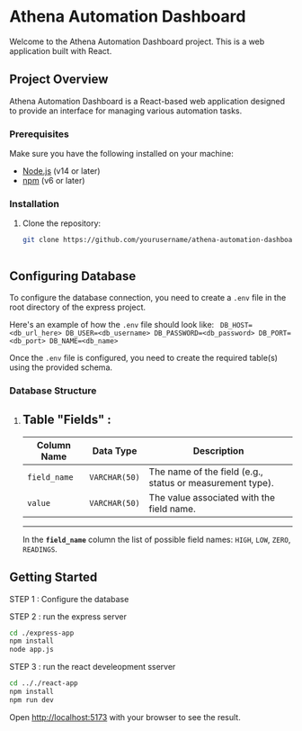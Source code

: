 # Athena Automation Dashboard

Welcome to the Athena Automation Dashboard project. This is a web application built with React.

## Project Overview

Athena Automation Dashboard is a React-based web application designed to provide an interface for managing various automation tasks.

### Prerequisites

Make sure you have the following installed on your machine:

- [Node.js](https://nodejs.org/) (v14 or later)
- [npm](https://www.npmjs.com/) (v6 or later)


### Installation

1. Clone the repository:

   ```bash
   git clone https://github.com/yourusername/athena-automation-dashboard.git



## Configuring Database

To configure the database connection, you need to create a `.env` file in the root directory of the 
express project.

Here's an example of how the `.env` file should look like:
`
DB_HOST=<db_url_here>
DB_USER=<db_username>
DB_PASSWORD=<db_password>
DB_PORT=<db_port>
DB_NAME=<db_name>`

Once the `.env` file is configured, you need to create the required table(s) using the provided schema.


### Database Structure

1. Table "Fields" :
      --------------------------------------------------------------------------------------------
      | Column Name   | Data Type    | Description                                               |
      |---------------|--------------|-----------------------------------------------------------|
      | `field_name`  | `VARCHAR(50)`| The name of the field (e.g., status or measurement type). |
      | `value`       | `VARCHAR(50)`| The value associated with the field name.                 |
      --------------------------------------------------------------------------------------------
      In the **`field_name`** column the list of possible field names: `HIGH`, `LOW`, `ZERO`, `READINGS`.

## Getting Started

STEP 1 : Configure the database 

STEP 2 : run the express server

```bash
cd ./express-app
npm install
node app.js
```
STEP 3 : run the react develeopment sserver

```bash
cd .././react-app
npm install
npm run dev
```

Open [http://localhost:5173](http://localhost:5173) with your browser to see the result.


